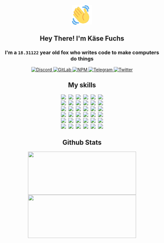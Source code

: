 <div><p align=center><img src=./resources/images/wave.gif width=64px height=64px></p><h2 align=center>Hey There! I'm Käse Fuchs</h2><h3 align=center>I'm a <code>18.31122</code> year old fox who writes code to make computers do things</h3><p align=center><a href=https://discord.com/users/507526681125322772><img alt=Discord src="https://img.shields.io/badge/Discord-5865F2?logo=discord&logoColor=white&style=flat-square#491e593c5bfa6878ff94e246b47ea0f1"> </a><a href=https://gitlab.com/kasefuchs><img alt=GitLab src="https://img.shields.io/badge/GitLab-330F63?logo=gitlab&logoColor=white&style=flat-square#491e593c5bfa6878ff94e246b47ea0f1"> </a><a href=https://npmjs.com/~kasefuchs><img alt=NPM src="https://img.shields.io/badge/NPM-CB3837?logo=npm&logoColor=white&style=flat-square#491e593c5bfa6878ff94e246b47ea0f1"> </a><a href=https://t.me/kasefuchs><img alt=Telegram src="https://img.shields.io/badge/Telegram-2CA5E0?logo=telegram&logoColor=white&style=flat-square#491e593c5bfa6878ff94e246b47ea0f1"> </a><a href=https://twitter.com/kasefuchs><img alt=Twitter src="https://img.shields.io/badge/Twitter-1DA1F2?logo=twitter&logoColor=white&style=flat-square#491e593c5bfa6878ff94e246b47ea0f1"></a></p><h2 align=center>My skills</h2><p align=center><a href=https://aws.amazon.com/ ><picture><source srcset="https://skillicons.dev/icons?i=aws&theme=dark#491e593c5bfa6878ff94e246b47ea0f1" media="(prefers-color-scheme: dark)"><source srcset="https://skillicons.dev/icons?i=aws&theme=light#491e593c5bfa6878ff94e246b47ea0f1" media="(prefers-color-scheme: light), (prefers-color-scheme: no-preference)"><img src="https://skillicons.dev/icons?i=aws&theme=light#491e593c5bfa6878ff94e246b47ea0f1"></picture></a>&nbsp;&nbsp;<a href=https://en.wikipedia.org/wiki/Bash_(Unix_shell)><picture><source srcset="https://skillicons.dev/icons?i=bash&theme=dark#491e593c5bfa6878ff94e246b47ea0f1" media="(prefers-color-scheme: dark)"><source srcset="https://skillicons.dev/icons?i=bash&theme=light#491e593c5bfa6878ff94e246b47ea0f1" media="(prefers-color-scheme: light), (prefers-color-scheme: no-preference)"><img src="https://skillicons.dev/icons?i=bash&theme=light#491e593c5bfa6878ff94e246b47ea0f1"></picture></a>&nbsp;&nbsp;<a href=https://discord.com/developers/docs><picture><source srcset="https://skillicons.dev/icons?i=bots&theme=dark#491e593c5bfa6878ff94e246b47ea0f1" media="(prefers-color-scheme: dark)"><source srcset="https://skillicons.dev/icons?i=bots&theme=light#491e593c5bfa6878ff94e246b47ea0f1" media="(prefers-color-scheme: light), (prefers-color-scheme: no-preference)"><img src="https://skillicons.dev/icons?i=bots&theme=light#491e593c5bfa6878ff94e246b47ea0f1"></picture></a>&nbsp;&nbsp;<a href=https://www.cloudflare.com/ ><picture><source srcset="https://skillicons.dev/icons?i=cloudflare&theme=dark#491e593c5bfa6878ff94e246b47ea0f1" media="(prefers-color-scheme: dark)"><source srcset="https://skillicons.dev/icons?i=cloudflare&theme=light#491e593c5bfa6878ff94e246b47ea0f1" media="(prefers-color-scheme: light), (prefers-color-scheme: no-preference)"><img src="https://skillicons.dev/icons?i=cloudflare&theme=light#491e593c5bfa6878ff94e246b47ea0f1"></picture></a>&nbsp;&nbsp;<a href=https://en.wikipedia.org/wiki/CSS><picture><source srcset="https://skillicons.dev/icons?i=css&theme=dark#491e593c5bfa6878ff94e246b47ea0f1" media="(prefers-color-scheme: dark)"><source srcset="https://skillicons.dev/icons?i=css&theme=light#491e593c5bfa6878ff94e246b47ea0f1" media="(prefers-color-scheme: light), (prefers-color-scheme: no-preference)"><img src="https://skillicons.dev/icons?i=css&theme=light#491e593c5bfa6878ff94e246b47ea0f1"></picture></a>&nbsp;&nbsp;<a href=https://www.docker.com/ ><picture><source srcset="https://skillicons.dev/icons?i=docker&theme=dark#491e593c5bfa6878ff94e246b47ea0f1" media="(prefers-color-scheme: dark)"><source srcset="https://skillicons.dev/icons?i=docker&theme=light#491e593c5bfa6878ff94e246b47ea0f1" media="(prefers-color-scheme: light), (prefers-color-scheme: no-preference)"><img src="https://skillicons.dev/icons?i=docker&theme=light#491e593c5bfa6878ff94e246b47ea0f1"></picture></a><br><a href=https://www.electronjs.org/ ><picture><source srcset="https://skillicons.dev/icons?i=electron&theme=dark#491e593c5bfa6878ff94e246b47ea0f1" media="(prefers-color-scheme: dark)"><source srcset="https://skillicons.dev/icons?i=electron&theme=light#491e593c5bfa6878ff94e246b47ea0f1" media="(prefers-color-scheme: light), (prefers-color-scheme: no-preference)"><img src="https://skillicons.dev/icons?i=electron&theme=light#491e593c5bfa6878ff94e246b47ea0f1"></picture></a>&nbsp;&nbsp;<a href=https://expressjs.com/ ><picture><source srcset="https://skillicons.dev/icons?i=express&theme=dark#491e593c5bfa6878ff94e246b47ea0f1" media="(prefers-color-scheme: dark)"><source srcset="https://skillicons.dev/icons?i=express&theme=light#491e593c5bfa6878ff94e246b47ea0f1" media="(prefers-color-scheme: light), (prefers-color-scheme: no-preference)"><img src="https://skillicons.dev/icons?i=express&theme=light#491e593c5bfa6878ff94e246b47ea0f1"></picture></a>&nbsp;&nbsp;<a href=https://www.figma.com/ ><picture><source srcset="https://skillicons.dev/icons?i=figma&theme=dark#491e593c5bfa6878ff94e246b47ea0f1" media="(prefers-color-scheme: dark)"><source srcset="https://skillicons.dev/icons?i=figma&theme=light#491e593c5bfa6878ff94e246b47ea0f1" media="(prefers-color-scheme: light), (prefers-color-scheme: no-preference)"><img src="https://skillicons.dev/icons?i=figma&theme=light#491e593c5bfa6878ff94e246b47ea0f1"></picture></a>&nbsp;&nbsp;<a href=https://firebase.google.com/ ><picture><source srcset="https://skillicons.dev/icons?i=firebase&theme=dark#491e593c5bfa6878ff94e246b47ea0f1" media="(prefers-color-scheme: dark)"><source srcset="https://skillicons.dev/icons?i=firebase&theme=light#491e593c5bfa6878ff94e246b47ea0f1" media="(prefers-color-scheme: light), (prefers-color-scheme: no-preference)"><img src="https://skillicons.dev/icons?i=firebase&theme=light#491e593c5bfa6878ff94e246b47ea0f1"></picture></a>&nbsp;&nbsp;<a href=https://flask.palletsprojects.com/ ><picture><source srcset="https://skillicons.dev/icons?i=flask&theme=dark#491e593c5bfa6878ff94e246b47ea0f1" media="(prefers-color-scheme: dark)"><source srcset="https://skillicons.dev/icons?i=flask&theme=light#491e593c5bfa6878ff94e246b47ea0f1" media="(prefers-color-scheme: light), (prefers-color-scheme: no-preference)"><img src="https://skillicons.dev/icons?i=flask&theme=light#491e593c5bfa6878ff94e246b47ea0f1"></picture></a>&nbsp;&nbsp;<a href=https://cloud.google.com/ ><picture><source srcset="https://skillicons.dev/icons?i=gcp&theme=dark#491e593c5bfa6878ff94e246b47ea0f1" media="(prefers-color-scheme: dark)"><source srcset="https://skillicons.dev/icons?i=gcp&theme=light#491e593c5bfa6878ff94e246b47ea0f1" media="(prefers-color-scheme: light), (prefers-color-scheme: no-preference)"><img src="https://skillicons.dev/icons?i=gcp&theme=light#491e593c5bfa6878ff94e246b47ea0f1"></picture></a><br><a href=https://git-scm.com/ ><picture><source srcset="https://skillicons.dev/icons?i=git&theme=dark#491e593c5bfa6878ff94e246b47ea0f1" media="(prefers-color-scheme: dark)"><source srcset="https://skillicons.dev/icons?i=git&theme=light#491e593c5bfa6878ff94e246b47ea0f1" media="(prefers-color-scheme: light), (prefers-color-scheme: no-preference)"><img src="https://skillicons.dev/icons?i=git&theme=light#491e593c5bfa6878ff94e246b47ea0f1"></picture></a>&nbsp;&nbsp;<a href=https://github.com/ ><picture><source srcset="https://skillicons.dev/icons?i=github&theme=dark#491e593c5bfa6878ff94e246b47ea0f1" media="(prefers-color-scheme: dark)"><source srcset="https://skillicons.dev/icons?i=github&theme=light#491e593c5bfa6878ff94e246b47ea0f1" media="(prefers-color-scheme: light), (prefers-color-scheme: no-preference)"><img src="https://skillicons.dev/icons?i=github&theme=light#491e593c5bfa6878ff94e246b47ea0f1"></picture></a>&nbsp;&nbsp;<a href=https://gitlab.com/ ><picture><source srcset="https://skillicons.dev/icons?i=gitlab&theme=dark#491e593c5bfa6878ff94e246b47ea0f1" media="(prefers-color-scheme: dark)"><source srcset="https://skillicons.dev/icons?i=gitlab&theme=light#491e593c5bfa6878ff94e246b47ea0f1" media="(prefers-color-scheme: light), (prefers-color-scheme: no-preference)"><img src="https://skillicons.dev/icons?i=gitlab&theme=light#491e593c5bfa6878ff94e246b47ea0f1"></picture></a>&nbsp;&nbsp;<a href=https://www.heroku.com/ ><picture><source srcset="https://skillicons.dev/icons?i=heroku&theme=dark#491e593c5bfa6878ff94e246b47ea0f1" media="(prefers-color-scheme: dark)"><source srcset="https://skillicons.dev/icons?i=heroku&theme=light#491e593c5bfa6878ff94e246b47ea0f1" media="(prefers-color-scheme: light), (prefers-color-scheme: no-preference)"><img src="https://skillicons.dev/icons?i=heroku&theme=light#491e593c5bfa6878ff94e246b47ea0f1"></picture></a>&nbsp;&nbsp;<a href=https://en.wikipedia.org/wiki/HTML><picture><source srcset="https://skillicons.dev/icons?i=html&theme=dark#491e593c5bfa6878ff94e246b47ea0f1" media="(prefers-color-scheme: dark)"><source srcset="https://skillicons.dev/icons?i=html&theme=light#491e593c5bfa6878ff94e246b47ea0f1" media="(prefers-color-scheme: light), (prefers-color-scheme: no-preference)"><img src="https://skillicons.dev/icons?i=html&theme=light#491e593c5bfa6878ff94e246b47ea0f1"></picture></a>&nbsp;&nbsp;<a href=https://en.wikipedia.org/wiki/JavaScript><picture><source srcset="https://skillicons.dev/icons?i=js&theme=dark#491e593c5bfa6878ff94e246b47ea0f1" media="(prefers-color-scheme: dark)"><source srcset="https://skillicons.dev/icons?i=js&theme=light#491e593c5bfa6878ff94e246b47ea0f1" media="(prefers-color-scheme: light), (prefers-color-scheme: no-preference)"><img src="https://skillicons.dev/icons?i=js&theme=light#491e593c5bfa6878ff94e246b47ea0f1"></picture></a><br><a href=https://en.wikipedia.org/wiki/Linux><picture><source srcset="https://skillicons.dev/icons?i=linux&theme=dark#491e593c5bfa6878ff94e246b47ea0f1" media="(prefers-color-scheme: dark)"><source srcset="https://skillicons.dev/icons?i=linux&theme=light#491e593c5bfa6878ff94e246b47ea0f1" media="(prefers-color-scheme: light), (prefers-color-scheme: no-preference)"><img src="https://skillicons.dev/icons?i=linux&theme=light#491e593c5bfa6878ff94e246b47ea0f1"></picture></a>&nbsp;&nbsp;<a href=https://mui.com/ ><picture><source srcset="https://skillicons.dev/icons?i=materialui&theme=dark#491e593c5bfa6878ff94e246b47ea0f1" media="(prefers-color-scheme: dark)"><source srcset="https://skillicons.dev/icons?i=materialui&theme=light#491e593c5bfa6878ff94e246b47ea0f1" media="(prefers-color-scheme: light), (prefers-color-scheme: no-preference)"><img src="https://skillicons.dev/icons?i=materialui&theme=light#491e593c5bfa6878ff94e246b47ea0f1"></picture></a>&nbsp;&nbsp;<a href=https://en.wikipedia.org/wiki/Markdown><picture><source srcset="https://skillicons.dev/icons?i=md&theme=dark#491e593c5bfa6878ff94e246b47ea0f1" media="(prefers-color-scheme: dark)"><source srcset="https://skillicons.dev/icons?i=md&theme=light#491e593c5bfa6878ff94e246b47ea0f1" media="(prefers-color-scheme: light), (prefers-color-scheme: no-preference)"><img src="https://skillicons.dev/icons?i=md&theme=light#491e593c5bfa6878ff94e246b47ea0f1"></picture></a>&nbsp;&nbsp;<a href=https://www.mongodb.com/ ><picture><source srcset="https://skillicons.dev/icons?i=mongodb&theme=dark#491e593c5bfa6878ff94e246b47ea0f1" media="(prefers-color-scheme: dark)"><source srcset="https://skillicons.dev/icons?i=mongodb&theme=light#491e593c5bfa6878ff94e246b47ea0f1" media="(prefers-color-scheme: light), (prefers-color-scheme: no-preference)"><img src="https://skillicons.dev/icons?i=mongodb&theme=light#491e593c5bfa6878ff94e246b47ea0f1"></picture></a>&nbsp;&nbsp;<a href=https://www.mysql.com/ ><picture><source srcset="https://skillicons.dev/icons?i=mysql&theme=dark#491e593c5bfa6878ff94e246b47ea0f1" media="(prefers-color-scheme: dark)"><source srcset="https://skillicons.dev/icons?i=mysql&theme=light#491e593c5bfa6878ff94e246b47ea0f1" media="(prefers-color-scheme: light), (prefers-color-scheme: no-preference)"><img src="https://skillicons.dev/icons?i=mysql&theme=light#491e593c5bfa6878ff94e246b47ea0f1"></picture></a>&nbsp;&nbsp;<a href=https://nextjs.org/ ><picture><source srcset="https://skillicons.dev/icons?i=nextjs&theme=dark#491e593c5bfa6878ff94e246b47ea0f1" media="(prefers-color-scheme: dark)"><source srcset="https://skillicons.dev/icons?i=nextjs&theme=light#491e593c5bfa6878ff94e246b47ea0f1" media="(prefers-color-scheme: light), (prefers-color-scheme: no-preference)"><img src="https://skillicons.dev/icons?i=nextjs&theme=light#491e593c5bfa6878ff94e246b47ea0f1"></picture></a><br><a href=https://nodejs.org/en/ ><picture><source srcset="https://skillicons.dev/icons?i=nodejs&theme=dark#491e593c5bfa6878ff94e246b47ea0f1" media="(prefers-color-scheme: dark)"><source srcset="https://skillicons.dev/icons?i=nodejs&theme=light#491e593c5bfa6878ff94e246b47ea0f1" media="(prefers-color-scheme: light), (prefers-color-scheme: no-preference)"><img src="https://skillicons.dev/icons?i=nodejs&theme=light#491e593c5bfa6878ff94e246b47ea0f1"></picture></a>&nbsp;&nbsp;<a href=https://www.postgresql.org/ ><picture><source srcset="https://skillicons.dev/icons?i=postgres&theme=dark#491e593c5bfa6878ff94e246b47ea0f1" media="(prefers-color-scheme: dark)"><source srcset="https://skillicons.dev/icons?i=postgres&theme=light#491e593c5bfa6878ff94e246b47ea0f1" media="(prefers-color-scheme: light), (prefers-color-scheme: no-preference)"><img src="https://skillicons.dev/icons?i=postgres&theme=light#491e593c5bfa6878ff94e246b47ea0f1"></picture></a>&nbsp;&nbsp;<a href=https://learn.microsoft.com/en-us/powershell/ ><picture><source srcset="https://skillicons.dev/icons?i=powershell&theme=dark#491e593c5bfa6878ff94e246b47ea0f1" media="(prefers-color-scheme: dark)"><source srcset="https://skillicons.dev/icons?i=powershell&theme=light#491e593c5bfa6878ff94e246b47ea0f1" media="(prefers-color-scheme: light), (prefers-color-scheme: no-preference)"><img src="https://skillicons.dev/icons?i=powershell&theme=light#491e593c5bfa6878ff94e246b47ea0f1"></picture></a>&nbsp;&nbsp;<a href=https://www.python.org/ ><picture><source srcset="https://skillicons.dev/icons?i=py&theme=dark#491e593c5bfa6878ff94e246b47ea0f1" media="(prefers-color-scheme: dark)"><source srcset="https://skillicons.dev/icons?i=py&theme=light#491e593c5bfa6878ff94e246b47ea0f1" media="(prefers-color-scheme: light), (prefers-color-scheme: no-preference)"><img src="https://skillicons.dev/icons?i=py&theme=light#491e593c5bfa6878ff94e246b47ea0f1"></picture></a>&nbsp;&nbsp;<a href=https://www.raspberrypi.org/ ><picture><source srcset="https://skillicons.dev/icons?i=raspberrypi&theme=dark#491e593c5bfa6878ff94e246b47ea0f1" media="(prefers-color-scheme: dark)"><source srcset="https://skillicons.dev/icons?i=raspberrypi&theme=light#491e593c5bfa6878ff94e246b47ea0f1" media="(prefers-color-scheme: light), (prefers-color-scheme: no-preference)"><img src="https://skillicons.dev/icons?i=raspberrypi&theme=light#491e593c5bfa6878ff94e246b47ea0f1"></picture></a>&nbsp;&nbsp;<a href=https://reactjs.org/ ><picture><source srcset="https://skillicons.dev/icons?i=react&theme=dark#491e593c5bfa6878ff94e246b47ea0f1" media="(prefers-color-scheme: dark)"><source srcset="https://skillicons.dev/icons?i=react&theme=light#491e593c5bfa6878ff94e246b47ea0f1" media="(prefers-color-scheme: light), (prefers-color-scheme: no-preference)"><img src="https://skillicons.dev/icons?i=react&theme=light#491e593c5bfa6878ff94e246b47ea0f1"></picture></a><br><a href=https://redux.js.org/ ><picture><source srcset="https://skillicons.dev/icons?i=redux&theme=dark#491e593c5bfa6878ff94e246b47ea0f1" media="(prefers-color-scheme: dark)"><source srcset="https://skillicons.dev/icons?i=redux&theme=light#491e593c5bfa6878ff94e246b47ea0f1" media="(prefers-color-scheme: light), (prefers-color-scheme: no-preference)"><img src="https://skillicons.dev/icons?i=redux&theme=light#491e593c5bfa6878ff94e246b47ea0f1"></picture></a>&nbsp;&nbsp;<a href=https://en.wikipedia.org/wiki/Regular_expression><picture><source srcset="https://skillicons.dev/icons?i=regex&theme=dark#491e593c5bfa6878ff94e246b47ea0f1" media="(prefers-color-scheme: dark)"><source srcset="https://skillicons.dev/icons?i=regex&theme=light#491e593c5bfa6878ff94e246b47ea0f1" media="(prefers-color-scheme: light), (prefers-color-scheme: no-preference)"><img src="https://skillicons.dev/icons?i=regex&theme=light#491e593c5bfa6878ff94e246b47ea0f1"></picture></a>&nbsp;&nbsp;<a href=https://en.wikipedia.org/wiki/Sass_(stylesheet_language)><picture><source srcset="https://skillicons.dev/icons?i=sass&theme=dark#491e593c5bfa6878ff94e246b47ea0f1" media="(prefers-color-scheme: dark)"><source srcset="https://skillicons.dev/icons?i=sass&theme=light#491e593c5bfa6878ff94e246b47ea0f1" media="(prefers-color-scheme: light), (prefers-color-scheme: no-preference)"><img src="https://skillicons.dev/icons?i=sass&theme=light#491e593c5bfa6878ff94e246b47ea0f1"></picture></a>&nbsp;&nbsp;<a href=https://www.typescriptlang.org/ ><picture><source srcset="https://skillicons.dev/icons?i=ts&theme=dark#491e593c5bfa6878ff94e246b47ea0f1" media="(prefers-color-scheme: dark)"><source srcset="https://skillicons.dev/icons?i=ts&theme=light#491e593c5bfa6878ff94e246b47ea0f1" media="(prefers-color-scheme: light), (prefers-color-scheme: no-preference)"><img src="https://skillicons.dev/icons?i=ts&theme=light#491e593c5bfa6878ff94e246b47ea0f1"></picture></a>&nbsp;&nbsp;<a href=https://unity.com/ ><picture><source srcset="https://skillicons.dev/icons?i=unity&theme=dark#491e593c5bfa6878ff94e246b47ea0f1" media="(prefers-color-scheme: dark)"><source srcset="https://skillicons.dev/icons?i=unity&theme=light#491e593c5bfa6878ff94e246b47ea0f1" media="(prefers-color-scheme: light), (prefers-color-scheme: no-preference)"><img src="https://skillicons.dev/icons?i=unity&theme=light#491e593c5bfa6878ff94e246b47ea0f1"></picture></a>&nbsp;&nbsp;<a href=https://workers.cloudflare.com/ ><picture><source srcset="https://skillicons.dev/icons?i=workers&theme=dark#491e593c5bfa6878ff94e246b47ea0f1" media="(prefers-color-scheme: dark)"><source srcset="https://skillicons.dev/icons?i=workers&theme=light#491e593c5bfa6878ff94e246b47ea0f1" media="(prefers-color-scheme: light), (prefers-color-scheme: no-preference)"><img src="https://skillicons.dev/icons?i=workers&theme=light#491e593c5bfa6878ff94e246b47ea0f1"></picture></a><br></p><h2 align=center>Github Stats</h2><p align=center><picture><source srcset="https://github-readme-stats-kasefuchs.vercel.app/api/?count_private=true&hide_border=true&hide_rank=true&line_height=20&hide_title=true&username=Kasefuchs&theme=dark#491e593c5bfa6878ff94e246b47ea0f1" media="(prefers-color-scheme: dark)"><source srcset="https://github-readme-stats-kasefuchs.vercel.app/api/?count_private=true&hide_border=true&hide_rank=true&line_height=20&hide_title=true&username=Kasefuchs&theme=light#491e593c5bfa6878ff94e246b47ea0f1" media="(prefers-color-scheme: light), (prefers-color-scheme: no-preference)"><img align=middle width=350 height=140 src="https://github-readme-stats-kasefuchs.vercel.app/api/?count_private=true&hide_border=true&hide_rank=true&line_height=20&hide_title=true&username=Kasefuchs&theme=light#491e593c5bfa6878ff94e246b47ea0f1"></picture><picture><source srcset="https://github-readme-stats-kasefuchs.vercel.app/api/top-langs/?count_private=true&hide_border=true&layout=compact&username=Kasefuchs&theme=dark#491e593c5bfa6878ff94e246b47ea0f1" media="(prefers-color-scheme: dark)"><source srcset="https://github-readme-stats-kasefuchs.vercel.app/api/top-langs/?count_private=true&hide_border=true&layout=compact&username=Kasefuchs&theme=light#491e593c5bfa6878ff94e246b47ea0f1" media="(prefers-color-scheme: light), (prefers-color-scheme: no-preference)"><img align=middle width=350 height=140 src="https://github-readme-stats-kasefuchs.vercel.app/api/top-langs/?count_private=true&hide_border=true&layout=compact&username=Kasefuchs&theme=light#491e593c5bfa6878ff94e246b47ea0f1"></picture></p><img src="https://hit.yhype.me/github/profile?user_id=64592097#491e593c5bfa6878ff94e246b47ea0f1" alt=""></div>